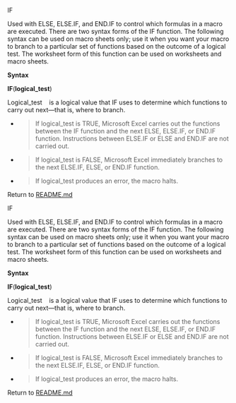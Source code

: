 IF

Used with ELSE, ELSE.IF, and END.IF to control which formulas in a macro
are executed. There are two syntax forms of the IF function. The
following syntax can be used on macro sheets only; use it when you want
your macro to branch to a particular set of functions based on the
outcome of a logical test. The worksheet form of this function can be
used on worksheets and macro sheets.

**Syntax**

**IF**(**logical\_test**)

Logical\_test    is a logical value that IF uses to determine which
functions to carry out next—that is, where to branch.

  - > If logical\_test is TRUE, Microsoft Excel carries out the
    > functions between the IF function and the next ELSE, ELSE.IF, or
    > END.IF function. Instructions between ELSE.IF or ELSE and END.IF
    > are not carried out.

  - > If logical\_test is FALSE, Microsoft Excel immediately branches to
    > the next ELSE.IF, ELSE, or END.IF function.

  - > If logical\_test produces an error, the macro halts.


Return to [README.md](README.md)

IF

Used with ELSE, ELSE.IF, and END.IF to control which formulas in a macro
are executed. There are two syntax forms of the IF function. The
following syntax can be used on macro sheets only; use it when you want
your macro to branch to a particular set of functions based on the
outcome of a logical test. The worksheet form of this function can be
used on worksheets and macro sheets.

**Syntax**

**IF**(**logical\_test**)

Logical\_test    is a logical value that IF uses to determine which
functions to carry out next—that is, where to branch.

  - > If logical\_test is TRUE, Microsoft Excel carries out the
    > functions between the IF function and the next ELSE, ELSE.IF, or
    > END.IF function. Instructions between ELSE.IF or ELSE and END.IF
    > are not carried out.

  - > If logical\_test is FALSE, Microsoft Excel immediately branches to
    > the next ELSE.IF, ELSE, or END.IF function.

  - > If logical\_test produces an error, the macro halts.


Return to [README.md](README.md)

